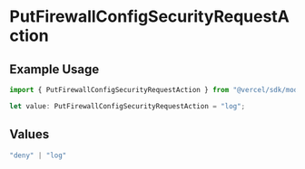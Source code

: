 # PutFirewallConfigSecurityRequestAction

## Example Usage

```typescript
import { PutFirewallConfigSecurityRequestAction } from "@vercel/sdk/models/operations/putfirewallconfig.js";

let value: PutFirewallConfigSecurityRequestAction = "log";
```

## Values

```typescript
"deny" | "log"
```